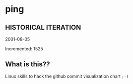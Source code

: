 # ping

## HISTORICAL ITERATION
2001-08-05

Incremented: 1525

## What is this?? 
Linux skills to hack the github commit visualization chart `;-)`
